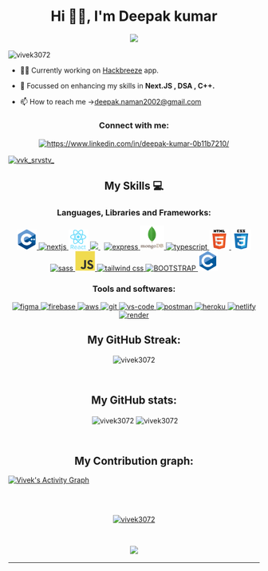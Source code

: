 <h1 align="center">Hi 🙋‍♂️, I'm Deepak kumar</h1>
<p align="center">
  <a href="https://github.com/DenverCoder1/readme-typing-svg"><img src="https://readme-typing-svg.herokuapp.com/?lines=A%20Full-stack%20web%20developer,;An%20enthusiast%20UI%2FUX%20Designer,;Always%20learning%20new%20things.&font=Fira%20Code&center=true&width=440&height=45&color=D93A7C&vCenter=true&size=24"></a>
</p>
<p align="left"> <img src="https://komarev.com/ghpvc/?username=vivek3072&label=Profile%20views&color=0e75b6&style=flat" alt="vivek3072" /> </p>

- 👨‍💻 Currently working on [Hackbreeze](https://github.com/gdscnitp/Hackbreeze) app.

- 🌱 Focussed on enhancing my skills in  **Next.JS , DSA , C++.**

<!-- - 💬 Ask me about **Next  , Html , Css , Figma , DSA ,Operating System, OOPS, DBMS.** -->

- 📫 How to reach me ->deepak.naman2002@gmail.com



<h3 align="center">Connect with me:</h3>
<p align="center">
<a href="[https://www.linkedin.com/in/deepak-kumar-0b11b7210/](https://www.linkedin.com/in/deepak-kumar-0b11b7210/)" target="blank"><img align="center" src="https://upload.wikimedia.org/wikipedia/commons/thumb/8/81/LinkedIn_icon.svg/2048px-LinkedIn_icon.svg.png" alt="https://www.linkedin.com/in/deepak-kumar-0b11b7210/" height="35" width="35" /></a>
  
  <a href="https://www.instagram.com/d_e_e.p_a_k/" target="blank"><img align="center" src="https://upload.wikimedia.org/wikipedia/commons/thumb/e/e7/Instagram_logo_2016.svg/768px-Instagram_logo_2016.svg.png" alt="vvk_srvstv_" height="35" width="35" /></a>

</p>

<h2 align="center"> My Skills 💻 </h2>
<h3 align="center">Languages, Libraries and Frameworks:</h3>
<p align="center">
<a href="https://www.w3schools.com/cpp/" target="_blank"> <img src="https://raw.githubusercontent.com/devicons/devicon/master/icons/cplusplus/cplusplus-original.svg" alt="cplusplus" width="40" height="40"/> </a> 
<a href="https://nextjs.org/" target="_blank"> <img src="https://res.cloudinary.com/startup-grind/image/upload/c_fill,dpr_2.0,f_auto,g_center,h_1080,q_100,w_1080/v1/gcs/platform-data-dsc/events/nextjs-boilerplate-logo.png" alt="nextjs" width="40" height="40"/> </a> 
   <a href="https://reactjs.org/" target="_blank"> <img src="https://raw.githubusercontent.com/devicons/devicon/master/icons/react/react-original-wordmark.svg" alt="react" width="40" height="40"/> </a> 
<a style="padding-right:8px;" href="https://nodejs.org" target="_blank"> <img src="https://img.icons8.com/color/48/000000/nodejs.png"/> </a> 
    <a href="https://expressjs.com" target="_blank"> <img src="https://cdn.icon-icons.com/icons2/2699/PNG/512/expressjs_logo_icon_169185.png" alt="express" width="40" height="40"/> </a>
  <a href="https://www.mongodb.com/" target="_blank"> <img src="https://raw.githubusercontent.com/devicons/devicon/master/icons/mongodb/mongodb-original-wordmark.svg" alt="mongodb" width="48" height="48"/> </a> 
     <a href="https://typescriptlang.org" target="_blank"> <img src="https://upload.wikimedia.org/wikipedia/commons/thumb/4/4c/Typescript_logo_2020.svg/2048px-Typescript_logo_2020.svg.png" alt="typescript" width="40" height="40"/> </a> 
  <a href="https://www.w3.org/html/" target="_blank"> <img src="https://raw.githubusercontent.com/devicons/devicon/master/icons/html5/html5-original-wordmark.svg" alt="html5" width="40" height="40"/> </a>
  <a href="https://www.w3schools.com/css/" target="_blank"> <img src="https://raw.githubusercontent.com/devicons/devicon/master/icons/css3/css3-original-wordmark.svg" alt="css3" width="40" height="40"/> </a>
  <a href="https://sass-lang.com/" target="_blank"> <img src="https://upload.wikimedia.org/wikipedia/commons/thumb/9/96/Sass_Logo_Color.svg/2560px-Sass_Logo_Color.svg.png" alt="sass" width="40" height="40"/> </a>
  <a href="https://developer.mozilla.org/en-US/docs/Web/JavaScript" target="_blank"> <img src="https://raw.githubusercontent.com/devicons/devicon/master/icons/javascript/javascript-original.svg" alt="javascript" width="40" height="40"/> </a>
       <a href="https://tailwindcss.com/" target="_blank"> <img src="https://upload.wikimedia.org/wikipedia/commons/thumb/d/d5/Tailwind_CSS_Logo.svg/2048px-Tailwind_CSS_Logo.svg.png" alt="tailwind css" width="40" height="40"/> </a>
  <a href="https://getbootstrap.com/" target="_blank"> <img src="https://upload.wikimedia.org/wikipedia/commons/thumb/b/b2/Bootstrap_logo.svg/1280px-Bootstrap_logo.svg.png" alt="BOOTSTRAP" width="40" height="40"/> </a>
<a href="https://www.cprogramming.com/" target="_blank"> <img src="https://raw.githubusercontent.com/devicons/devicon/master/icons/c/c-original.svg" alt="c" width="40" height="40"/> </a> 
</p>
<h3 align="center"> Tools and softwares:</h3>
<p align="center">
     <a href="https://www.figma.com/" target="_blank"> <img src="https://www.vectorlogo.zone/logos/figma/figma-icon.svg" alt="figma" width="40" height="40"/> </a> 
<a href="https://www.firebase.google.com/" target="_blank"> <img src="https://cdn.iconscout.com/icon/free/png-256/firebase-3521427-2944871.png?f=webp&w=256" alt="firebase" width="40" height="40"/> </a> 
  <a href="https://aws.amazon.com/" target="_blank"> <img src="https://www.svgrepo.com/show/331300/aws.svg" alt="aws" width="40" height="40"/> </a>
      <a href="https://git-scm.com/" target="_blank"> <img src="https://git-scm.com/images/logos/downloads/Git-Icon-1788C.png" alt="git" width="40" height="40"/> </a> 
<a href="https://code.visualstudio.com/" target="_blank"> <img src="https://upload.wikimedia.org/wikipedia/commons/thumb/9/9a/Visual_Studio_Code_1.35_icon.svg/2048px-Visual_Studio_Code_1.35_icon.svg.png" alt="vs-code" width="40" height="40"/> </a> 
<a href="https://www.postman.com/" target="_blank"> <img src="https://cdn.worldvectorlogo.com/logos/postman.svg" alt="postman" width="50" height="50"/> </a> 
  <a href="https://heroku.com" target="_blank"> <img src="https://www.vectorlogo.zone/logos/heroku/heroku-icon.svg" alt="heroku" width="40" height="40"/> </a> 
  <a href="https://www.netlify.com/" target="_blank"> <img src="https://cdn.freebiesupply.com/logos/large/2x/netlify-logo-svg-vector.svg" alt="netlify" width="40" height="40"/> </a> 
  <a href="https://onrender.com/" target="_blank"> <img src="https://images.g2crowd.com/uploads/product/image/small_square/small_square_477db83f729d63210139ec7cd29c1351/render-render.png" alt="render" width="40" height="40"/> </a> 
</p>


<h2 align="center"> My GitHub Streak:</h2>
<p align="center"><img align="center" src="https://github-readme-streak-stats.herokuapp.com/?user=vivek3072&theme=radical" alt="vivek3072" /></p><br/>
<!-- //algolia  -->
<h2 align="center"> My GitHub stats:</h2>
<p align="center" >&nbsp;<img align="center" src="https://github-readme-stats.vercel.app/api?username=vivek3072&show_icons=true&locale=en&theme=radical" alt="vivek3072" />
<img align="center" margin="0.5rem" src="https://github-readme-stats.vercel.app/api/top-langs?username=vivek3072&show_icons=true&locale=en&layout=compact&theme=radical" alt="vivek3072" /></p>
<br/>
<h2 align="center"> My Contribution graph:</h2>
<a href="https://github.com/Vivek3072/github-readme-activity-graph"><img alt="Vivek's Activity Graph" src="https://github-readme-activity-graph.cyclic.app/graph?username=Vivek3072&bg_color=141321&color=D93A7C&line=F85D7F&point=F1E05A" /></a>

<br/> <br/>
<p align="center"> <a href="https://github.com/ryo-ma/github-profile-trophy"><img src="https://github-profile-trophy.vercel.app/?username=vivek3072&column=6&margin-w=10&margin-h=10&theme=radical" alt="vivek3072" /></a> </p>
<br/>

<p align="center">
  <a href="https://github.com/DenverCoder1/readme-typing-svg"><img src="https://readme-typing-svg.herokuapp.com/?lines=See%20you%20next%20time🤗.&font=Fira%20Code&center=true&width=440&height=45&color=D93A7C&vCenter=true&size=24"></a>
</p>
<hr/>
